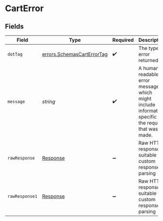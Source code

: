 # CartError


## Fields

| Field                                                                                                   | Type                                                                                                    | Required                                                                                                | Description                                                                                             | Example                                                                                                 |
| ------------------------------------------------------------------------------------------------------- | ------------------------------------------------------------------------------------------------------- | ------------------------------------------------------------------------------------------------------- | ------------------------------------------------------------------------------------------------------- | ------------------------------------------------------------------------------------------------------- |
| `dotTag`                                                                                                | [errors.SchemasCartErrorTag](../../models/errors/schemascarterrortag.md)                                | :heavy_check_mark:                                                                                      | The type of error returned                                                                              | payment_already_exists                                                                                  |
| `message`                                                                                               | *string*                                                                                                | :heavy_check_mark:                                                                                      | A human-readable error message, which might include information specific to<br/>the request that was made.<br/> | A payment for this order already exists                                                                 |
| `rawResponse`                                                                                           | [Response](https://developer.mozilla.org/en-US/docs/Web/API/Response)                                   | :heavy_minus_sign:                                                                                      | Raw HTTP response; suitable for custom response parsing                                                 |                                                                                                         |
| `rawResponse1`                                                                                          | [Response](https://developer.mozilla.org/en-US/docs/Web/API/Response)                                   | :heavy_minus_sign:                                                                                      | Raw HTTP response; suitable for custom response parsing                                                 |                                                                                                         |